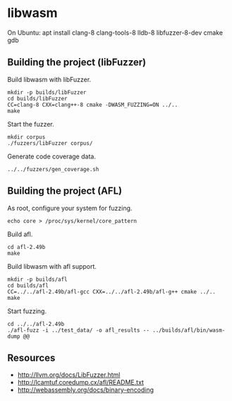 # libwasm

On Ubuntu:
    apt install clang-8 clang-tools-8 lldb-8 libfuzzer-8-dev cmake gdb

## Building the project (libFuzzer)

Build libwasm with libFuzzer.

    mkdir -p builds/libFuzzer
    cd builds/libFuzzer
    CC=clang-8 CXX=clang++-8 cmake -DWASM_FUZZING=ON ../..
    make

Start the fuzzer.

    mkdir corpus
    ./fuzzers/libFuzzer corpus/

Generate code coverage data.

    ../../fuzzers/gen_coverage.sh

## Building the project (AFL)

As root, configure your system for fuzzing.

    echo core > /proc/sys/kernel/core_pattern

Build afl.

    cd afl-2.49b
    make

Build libwasm with afl support.

    mkdir -p builds/afl
    cd builds/afl
    CC=../../afl-2.49b/afl-gcc CXX=../../afl-2.49b/afl-g++ cmake ../..
    make

Start fuzzing.

    cd ../../afl-2.49b
    ./afl-fuzz -i ../test_data/ -o afl_results -- ../builds/afl/bin/wasm-dump @@

## Resources

* http://llvm.org/docs/LibFuzzer.html
* http://lcamtuf.coredump.cx/afl/README.txt
* http://webassembly.org/docs/binary-encoding
